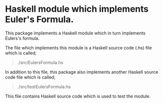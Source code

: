 Haskell module which implements Euler's Formula.
================================================

This package implements a Haskell module which in turn implements Eulers's formula.

The file which implements this module is a Haskell source code (.hs) file which is called;

>  ./src/EulersFormula.hs

In addition to this file, this package also implements another Haskell source code file which is
called;

>  ./src/testEulersFormula.hs

This file contains Haskell source code which is used to test the module.

